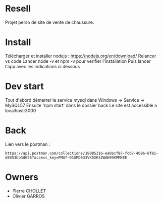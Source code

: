 # Resell

Projet perso de site de vente de chaussure. 

# Install

Télécharger et installer nodejs : https://nodejs.org/en/download/
Relancer vs code
Lancer node -v et npm -v pour verifier l'installation
Puis lancer l'app avec les indications ci dessous

# Dev start

Tout d'abord démarrer le service mysql dans Windows -> Service -> MySQL57
Ensuite 'npm start' dans le dossier back
Le site est accessible a localhost:3000

# Back

Lien vers le postman : 
```
https://api.postman.com/collections/18085316-ea0acf87-fcb7-4096-8f81-d8853bb3d655?access_key=PMAT-01GMD533VK5XK5ZWAH99KMMKEE
```

# Owners

- Pierre CHOLLET
- Olivier GARROS
